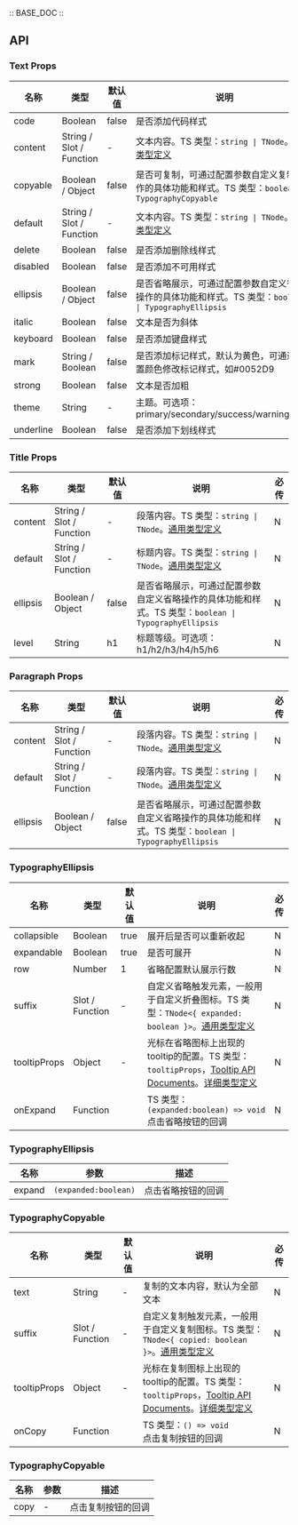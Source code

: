:: BASE_DOC ::

## API
### Text Props

名称 | 类型 | 默认值 | 说明 | 必传
-- | -- | -- | -- | --
code | Boolean | false | 是否添加代码样式 | N
content | String / Slot / Function | - | 文本内容。TS 类型：`string \| TNode`。[通用类型定义](https://github.com/Tencent/tdesign-vue/blob/develop/src/common.ts) | N
copyable | Boolean / Object | false | 是否可复制，可通过配置参数自定义复制操作的具体功能和样式。TS 类型：`boolean \| TypographyCopyable` | N
default | String / Slot / Function | - | 文本内容。TS 类型：`string \| TNode`。[通用类型定义](https://github.com/Tencent/tdesign-vue/blob/develop/src/common.ts) | N
delete | Boolean | false | 是否添加删除线样式 | N
disabled | Boolean | false | 是否添加不可用样式 | N
ellipsis | Boolean / Object | false | 是否省略展示，可通过配置参数自定义省略操作的具体功能和样式。TS 类型：`boolean \| TypographyEllipsis` | N
italic | Boolean | false | 文本是否为斜体 | N
keyboard | Boolean | false | 是否添加键盘样式 | N
mark | String / Boolean | false | 是否添加标记样式，默认为黄色，可通过配置颜色修改标记样式，如#0052D9 | N
strong | Boolean | false | 文本是否加粗 | N
theme | String | - | 主题。可选项：primary/secondary/success/warning/error | N
underline | Boolean | false | 是否添加下划线样式 | N

### Title Props

名称 | 类型 | 默认值 | 说明 | 必传
-- | -- | -- | -- | --
content | String / Slot / Function | - | 段落内容。TS 类型：`string \| TNode`。[通用类型定义](https://github.com/Tencent/tdesign-vue/blob/develop/src/common.ts) | N
default | String / Slot / Function | - | 标题内容。TS 类型：`string \| TNode`。[通用类型定义](https://github.com/Tencent/tdesign-vue/blob/develop/src/common.ts) | N
ellipsis | Boolean / Object | false | 是否省略展示，可通过配置参数自定义省略操作的具体功能和样式。TS 类型：`boolean \| TypographyEllipsis` | N
level | String | h1 | 标题等级。可选项：h1/h2/h3/h4/h5/h6 | N

### Paragraph Props

名称 | 类型 | 默认值 | 说明 | 必传
-- | -- | -- | -- | --
content | String / Slot / Function | - | 段落内容。TS 类型：`string \| TNode`。[通用类型定义](https://github.com/Tencent/tdesign-vue/blob/develop/src/common.ts) | N
default | String / Slot / Function | - | 段落内容。TS 类型：`string \| TNode`。[通用类型定义](https://github.com/Tencent/tdesign-vue/blob/develop/src/common.ts) | N
ellipsis | Boolean / Object | false | 是否省略展示，可通过配置参数自定义省略操作的具体功能和样式。TS 类型：`boolean \| TypographyEllipsis` | N

### TypographyEllipsis

名称 | 类型 | 默认值 | 说明 | 必传
-- | -- | -- | -- | --
collapsible | Boolean | true | 展开后是否可以重新收起 | N
expandable | Boolean | true | 是否可展开 | N
row | Number | 1 | 省略配置默认展示行数 | N
suffix | Slot / Function | - | 自定义省略触发元素，一般用于自定义折叠图标。TS 类型：`TNode<{ expanded: boolean }>`。[通用类型定义](https://github.com/Tencent/tdesign-vue/blob/develop/src/common.ts) | N
tooltipProps | Object | - | 光标在省略图标上出现的tooltip的配置。TS 类型：`tooltipProps`，[Tooltip API Documents](./tooltip?tab=api)。[详细类型定义](https://github.com/Tencent/tdesign-vue/tree/develop/src/typography/type.ts) | N
onExpand | Function |  | TS 类型：`(expanded:boolean) => void`<br/>点击省略按钮的回调 | N
### TypographyEllipsis

名称 | 参数 | 描述
-- | -- | --
expand | `(expanded:boolean)` | 点击省略按钮的回调

### TypographyCopyable

名称 | 类型 | 默认值 | 说明 | 必传
-- | -- | -- | -- | --
 text | String | - | 复制的文本内容，默认为全部文本 | N
suffix | Slot / Function | - | 自定义复制触发元素，一般用于自定义复制图标。TS 类型：`TNode<{ copied: boolean }>`。[通用类型定义](https://github.com/Tencent/tdesign-vue/blob/develop/src/common.ts) | N
tooltipProps | Object | - | 光标在复制图标上出现的tooltip的配置。TS 类型：`tooltipProps`，[Tooltip API Documents](./tooltip?tab=api)。[详细类型定义](https://github.com/Tencent/tdesign-vue/tree/develop/src/typography/type.ts) | N
onCopy | Function |  | TS 类型：`() => void`<br/>点击复制按钮的回调 | N
### TypographyCopyable

名称 | 参数 | 描述
-- | -- | --
copy | \- | 点击复制按钮的回调
